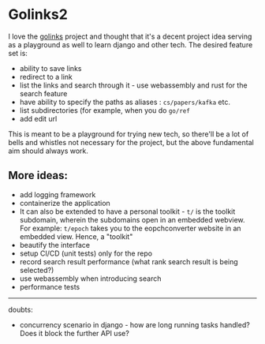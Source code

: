 # Golinks2

I love the [golinks](https://github.com/GoLinks/golinks) project and thought that it's a decent project idea serving as a playground as well to learn django and other tech. The desired feature set is:
- ability to save links
- redirect to a link
- list the links and search through it - use webassembly and rust for the search feature
- have ability to specify the paths as aliases : `cs/papers/kafka` etc.
- list subdirectories (for example, when you do `go/ref` 
- add edit url 


This is meant to be a playground for trying new tech, so there'll be a lot of bells and whistles not necessary for the project, but the above fundamental aim should always work.

## More ideas:
- add logging framework
- containerize the application
- It can also be extended to have a personal toolkit - `t/` is the toolkit subdomain, wherein the subdomains open in an embedded webview. For example: `t/epoch` takes you to the eopchconverter website in an embedded view. Hence, a "toolkit"
- beautify the interface
- setup CI/CD (unit tests) only for the repo
- record search result performance (what rank search result is being selected?)
- use webassembly when introducing search
- performance tests


---
doubts:
- concurrency scenario in django - how are long running tasks handled? Does it block the further API use?
